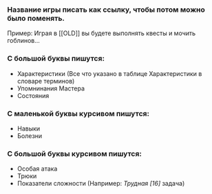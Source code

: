 ### Название игры писать как ссылку, чтобы потом можно было поменять. 
Пример:
Играя в [[OLD]] вы будете выполнять квесты и мочить гоблинов...

### С большой буквы пишутся:
- Характеристики (Все что указано в таблице Характеристики в словаре терминов)
- Упомнинания Мастера
- Состояния

### С маленькой буквы курсивом пишутся:
- Навыки
- Болезни

### С большой буквы курсивом пишутся:
- Особая атака
- Трюки
- Показатели сложности (Например: *Трудная \[16\]* задача)
